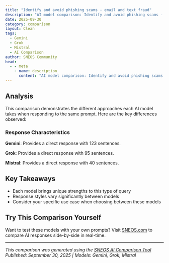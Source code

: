 ```yaml
---
title: "Identify and avoid phishing scams - email and text fraud"
description: "AI model comparison: Identify and avoid phishing scams - email and text fraud..."
date: 2025-09-30
category: comparison
layout: Clean
tags:
  - Gemini
  - Grok
  - Mistral
  - AI Comparison
author: SNEOS Community
head:
  - - meta
    - name: description
      content: "AI model comparison: Identify and avoid phishing scams - email and text fraud..."
---
```


<ChatComparison
  title="Identify and avoid phishing scams - email and text fraud"
  prompt="Identify and avoid phishing scams - email and text fraud"
  :responses='{"Gemini": "Okay, let\u0027s break down how to identify and avoid phishing scams, whether they come through email or text (SMS).\n\n**What is Phishing?**\n\nPhishing is a type of online fraud where criminals try to trick you into revealing sensitive information, such as:\n\n* **Usernames and Passwords**\n* **Credit Card Numbers**\n* **Bank Account Details**\n* **Social Security Numbers (or equivalent national ID)**\n* **Personal Information**\n\nThey do this by disguising themselves as a trustworthy entity, like a legitimate company, government agency, or even someone you know.\n\n**Key Warning Signs: Phishing Emails and Texts**\n\nHere\u0027s a comprehensive list of red flags to watch out for:\n\n1. **Generic Greetings and Salutations:**\n\n * **Avoid:** Messages starting with \u0022Dear Customer,\u0022 \u0022Dear Sir/Madam,\u0022 or \u0022To whom it may concern.\u0022 Legitimate businesses usually address you by name.\n * **Why:** Phishers often send mass emails and don\u0027t have your name.\n\n2. **Sense of Urgency/Threats:**\n\n * **Avoid:** Messages demanding immediate action (e.g., \u0022Your account will be suspended if you don\u0027t act within 24 hours!\u0022). They create a sense of panic to bypass your critical thinking. Words like \u0022URGENT,\u0022 \u0022IMMEDIATE ACTION REQUIRED,\u0022 \u0022WARNING,\u0022 or \u0022SECURITY ALERT\u0022 should raise suspicion.\n * **Why:** Legitimate companies will rarely pressure you with such urgency.\n\n3. **Suspicious Links:**\n\n * **Avoid:** Hover over links *before* clicking. The actual URL displayed might be different from the text you see. Look for misspellings, extra characters, or domain names that don\u0027t match the supposed sender. Pay close attention to the part *before* the \u0060.com\u0060, \u0060.org\u0060, \u0060.net\u0060, etc.\n * **Example:** \u0060www.bankofarnerica.com\u0060 (the \u0022rnerica\u0022 is a big red flag)\n * **Avoid:** Shortened URLs (like bit.ly or tinyurl.com) should be treated with extreme caution, as you can\u0027t easily see where they lead. Use a URL expander tool if you are curious.\n * **Best Practice:** Instead of clicking a link in an email, type the website address directly into your browser or use a bookmark.\n\n4. **Poor Grammar and Spelling:**\n\n * **Avoid:** Many phishing emails are riddled with grammatical errors, typos, and awkward phrasing. While not all legitimate emails are perfect, frequent and obvious errors are a major warning sign.\n * **Why:** Many phishers are not native English speakers, or they simply don\u0027t care about quality.\n\n5. **Requests for Personal Information:**\n\n * **Avoid:** Be extremely wary of any email or text asking for your password, credit card details, bank account numbers, Social Security number, or other sensitive data. Legitimate companies almost never request this information via email or text.\n * **If in doubt:** Contact the company directly through a known, official channel (e.g., their website or phone number).\n\n6. **Unexpected Attachments:**\n\n * **Avoid:** Be very cautious about opening attachments, especially from unknown senders or if the email itself is suspicious. Attachments can contain malware.\n * **Common malicious file types:** \u0060.exe\u0060, \u0060.zip\u0060, \u0060.scr\u0060, \u0060.docm\u0060 (Word macro files), \u0060.xlsm\u0060 (Excel macro files).\n\n7. **Spoofed Email Addresses:**\n\n * **Avoid:** Check the sender\u0027s email address carefully. Phishers can \u0022spoof\u0022 the display name to make it look like the email is coming from a legitimate source, but the actual email address might be different.\n * **Example:** The email might display \u0022PayPal\u0022 as the sender, but the actual email address is \u0060paypal.security@randomdomain.com\u0060.\n * **Best Practice:** Examine the full email header (usually found under \u0022View Source\u0022 or \u0022Show Original\u0022 in your email client) for more detailed information about the sender. This is more advanced but can reveal the true origin of the email.\n\n8. **Inconsistencies:**\n\n * **Avoid:** Look for inconsistencies between the email address, the website, and the company it claims to be. For example, if an email claims to be from your bank, but the website address is different from your bank\u0027s official website, it\u0027s likely a scam.\n * **Also look for inconsistencies in tone:** Does the message sound like the organization usually communicates?\n\n9. **Requests to Verify Information:**\n\n * **Avoid:** Be cautious of emails asking you to \u0022verify\u0022 your account details. This is a common tactic used by phishers. Instead of clicking the link in the email, go directly to the company\u0027s website (by typing the address in your browser) and log in to your account to check for any alerts or notifications.\n\n10. **Offers That Seem Too Good to Be True:**\n\n * **Avoid:** Be skeptical of emails promising you something for free, especially if you have to provide personal information or click on a link to claim it.\n * **Why:** \u0022You\u0027ve won a free iPhone!\u0022 or \u0022Claim your free gift card!\u0022 are classic phishing lures.\n\n11. **Unusual Sender Information:**\n\n * **Avoid:** If an email from a known contact looks unlike normal (tone, subject, length, etc) contact them directly to ensure it was actually them that sent it. It is possible their account has been compromised.\n * **Why:** Phishing is not only sent to random people, attackers may target specific people and relationships for the purposes of extracting information.\n\n**Specific Examples**\n\n* **The \u0022Your Account Has Been Hacked\u0022 Scam:** This is a common one. The email claims your account has been compromised and asks you to click a link to reset your password. Don\u0027t click the link! Instead, go directly to the website (e.g., Facebook, Gmail) and reset your password there.\n\n* **The \u0022Package Delivery\u0022 Scam:** You receive a text or email claiming there\u0027s a problem with your package delivery and asking you to click a link to update your address or pay a fee. Check the tracking number on the official website of the shipping company (e.g., USPS, FedEx, UPS).\n\n* **The \u0022Tax Refund\u0022 Scam:** You receive an email claiming you\u0027re entitled to a tax refund and asking you to provide your bank account details. The IRS will never ask for your bank account information via email.\n\n**How to Protect Yourself (General Best Practices)**\n\n* **Be Skeptical:** Always question unsolicited emails or texts, especially those asking for personal information or demanding immediate action.\n\n* **Don\u0027t Click on Suspicious Links:** Hover over links to check the URL before clicking. If anything seems off, don\u0027t click!\n\n* **Verify Information:** If you\u0027re unsure about an email, contact the company or organization directly through a known, official channel (e.g., their website or phone number).\n\n* **Use Strong Passwords:** Use strong, unique passwords for all your online accounts. A password manager can help with this.\n\n* **Enable Two-Factor Authentication (2FA):** Whenever possible, enable 2FA on your accounts. This adds an extra layer of security by requiring a code from your phone or another device in addition to your password.\n\n* **Keep Your Software Up to Date:** Update your operating system, web browser, and antivirus software regularly to patch security vulnerabilities.\n\n* **Install Antivirus Software:** A good antivirus program can help detect and block phishing websites and malware.\n\n* **Educate Yourself:** Stay informed about the latest phishing scams and techniques.\n\n* **Report Phishing:** Report phishing emails and texts to the appropriate authorities (e.g., the FTC in the US, your local law enforcement agency). You can also report phishing emails to the company or organization that is being impersonated. Many email providers have a \u0022Report Phishing\u0022 button.\n\n* **Be Careful What You Share Online:** The more personal information you share on social media and other online platforms, the easier it is for phishers to target you.\n\n**What to Do if You Think You\u0027ve Been Phished**\n\n1. **Change Your Passwords Immediately:** Change the passwords for any accounts that you think may have been compromised, especially your email, bank, and social media accounts.\n\n2. **Contact Your Bank and Credit Card Companies:** If you provided your financial information, contact your bank and credit card companies immediately.\n\n3. **Monitor Your Accounts:** Keep a close eye on your bank accounts, credit reports, and other financial accounts for any unauthorized activity.\n\n4. **Report the Scam:** Report the phishing scam to the appropriate authorities (e.g., the FTC, your local law enforcement agency).\n\n5. **Scan Your Computer for Malware:** Run a full scan of your computer with a reputable antivirus program to check for any malware that may have been installed.\n\n6. **Consider a Credit Freeze:** If you believe your Social Security number has been compromised, you may want to consider placing a credit freeze on your credit reports.\n\n**In summary:** Phishing scams are constantly evolving, so it\u0027s essential to stay vigilant and informed. By being aware of the warning signs and following these best practices, you can significantly reduce your risk of becoming a victim. Remember, if something seems suspicious, it probably is. Trust your instincts.\n", "Grok": "Phishing scams are fraudulent attempts by cybercriminals to steal sensitive information, such as usernames, passwords, credit card details, or other personal data, by pretending to be a trustworthy entity. These scams often come in the form of deceptive emails, text messages (smishing), or even phone calls (vishing). Below is a guide to help you identify and avoid phishing scams through email and text messages.\n\n---\n\n### **What is Phishing?**\n- **Email Phishing**: Fraudulent emails that mimic legitimate organizations (e.g., banks, companies, or government agencies) and trick you into clicking malicious links, downloading attachments, or providing sensitive information.\n- **Text Fraud (Smishing)**: Phishing attempts via SMS or messaging apps that often include urgent messages with malicious links or requests for personal information.\n\n---\n\n### **How to Identify Phishing Scams**\n\n#### **1. Email Phishing Red Flags**\n- **Suspicious Sender Address**: Check the sender\u0027s email address carefully. Scammers often use slightly altered email addresses (e.g., \u0022support@paypa1.com\u0022 instead of \u0022support@paypal.com\u0022).\n- **Urgent or Threatening Language**: Messages that create a sense of urgency, such as \u0022Your account will be suspended in 24 hours!\u0022 or \u0022Act now to avoid losing access!\u0022\n- **Spelling and Grammar Mistakes**: Legitimate organizations usually have polished communication. Look for typos, awkward phrasing, or grammatical errors.\n- **Unfamiliar Links or Attachments**: Hover over links (without clicking) to see the actual URL. Be cautious of shortened URLs or unexpected attachments.\n- **Requests for Sensitive Information**: Legitimate companies will not ask for passwords, PINs, or credit card numbers via email.\n- **Generic Greetings**: Emails starting with \u0022Dear Customer\u0022 or \u0022Hello User\u0022 instead of your name may indicate a mass phishing attempt.\n- **Unusual Logos or Formatting**: Poor-quality logos, mismatched fonts, or odd formatting can be a sign of a fake email.\n\n#### **2. Text Fraud (Smishing) Red Flags**\n- **Unknown Sender**: Messages from unfamiliar numbers or short codes that you don\u2019t recognize.\n- **Urgent Alerts**: Texts claiming there\u2019s an issue with your account, a package delivery, or a payment that needs immediate action.\n- **Suspicious Links**: Links in texts that lead to unfamiliar or non-secure websites (e.g., URLs that don\u0027t start with \u0022https\u0022).\n- **Requests for Information**: Texts asking for personal details, verification codes, or login credentials.\n- **Unusual Offers or Prizes**: Messages claiming you\u2019ve won a prize or are eligible for a refund, often requiring you to click a link or provide details.\n\n---\n\n### **How to Avoid Phishing Scams**\n\n#### **1. General Tips for Both Email and Text**\n- **Don\u2019t Click on Suspicious Links**: Avoid clicking on links in unsolicited emails or texts. If you need to verify something, manually type the company\u2019s official website URL into your browser.\n- **Verify the Source**: If you receive a message from a supposed organization, contact them directly using a phone number or email from their official website, not the one provided in the message.\n- **Enable Two-Factor Authentication (2FA)**: Add an extra layer of security to your accounts so even if a scammer gets your password, they can\u2019t access your account without the second factor.\n- **Be Skeptical of Unsolicited Messages**: Treat any unexpected message with caution, even if it appears legitimate.\n- **Keep Software Updated**: Ensure your devices, apps, and antivirus software are up to date to protect against malware often delivered via phishing.\n\n#### **2. Email-Specific Tips**\n- **Use Email Filters**: Many email providers (like Gmail or Outlook) have built-in spam filters that can flag suspicious messages. Mark phishing emails as spam to improve filtering.\n- **Check Links Before Clicking**: Hover over links to see the real URL. If it looks suspicious (e.g., a random string of characters or an unfamiliar domain), don\u2019t click.\n- **Avoid Opening Attachments**: Don\u2019t download attachments from unknown sources, as they could contain malware.\n- **Report Phishing Emails**: Most email providers allow you to report phishing attempts. Forward suspicious emails to organizations like the Anti-Phishing Working Group (reportphishing@apwg.org) or your email provider.\n\n#### **3. Text-Specific Tips**\n- **Don\u2019t Respond to Suspicious Texts**: Avoid replying to or engaging with unknown senders, even if the message seems urgent.\n- **Block the Sender**: If you receive a suspicious text, block the number to prevent further messages.\n- **Report Smishing**: Forward suspicious texts to your mobile carrier or report them to authorities like the Federal Trade Commission (FTC) in the U.S. by forwarding to 7726 (SPAM).\n- **Use Messaging Apps with Spam Filters**: Some apps and carriers offer features to filter or report spam texts.\n\n---\n\n### **What to Do If You\u2019ve Fallen for a Phishing Scam**\n1. **Act Quickly**:\n - If you\u2019ve shared login credentials, immediately change your passwords for the affected accounts and any other accounts using the same password.\n - If you\u2019ve provided financial information, contact your bank or credit card provider to freeze or monitor your accounts.\n2. **Monitor Your Accounts**: Watch for unauthorized transactions or suspicious activity.\n3. **Report the Incident**:\n - For email phishing, report to your email provider and organizations like the FTC (via IdentityTheft.gov in the U.S.) or local cybercrime units.\n - For text scams, report to your mobile carrier and authorities.\n4. **Run a Security Scan**: Use antivirus software to scan your device for malware if you clicked a link or downloaded an attachment.\n5. **Enable Fraud Alerts**: Place a fraud alert on your credit file with agencies like Equifax, Experian, or TransUnion to prevent identity theft.\n\n---\n\n### **Additional Resources and Tools**\n- **Phishing Awareness Training**: Many organizations and websites offer free resources to educate yourself on phishing (e.g., Google\u2019s Phishing Quiz: phishingquiz.withgoogle.com).\n- **Check Suspicious URLs**: Use tools like VirusTotal (virustotal.com) to analyze URLs before clicking.\n- **Government Resources**:\n - U.S.: Report to the FTC at ReportFraud.ftc.gov or IC3 (Internet Crime Complaint Center) at ic3.gov.\n - UK: Report to Action Fraud (actionfraud.police.uk).\n - Australia: Report to Scamwatch (scamwatch.gov.au).\n- **Email and Text Filtering Apps**: Use apps like Truecaller (for texts) or built-in email spam filters to reduce exposure to scams.\n\n---\n\nBy staying vigilant and following these guidelines, you can significantly reduce your risk of falling victim to phishing scams. Always trust your instincts\u2014if something feels off, it probably is. Verify before you act!", "Mistral": "Phishing scams are attempts by fraudsters to trick individuals into revealing sensitive information such as passwords, credit card numbers, or personal identification details. These scams can occur through various channels, including email and text messages. Here are some tips to help you identify and avoid phishing scams:\n\n### Identifying Phishing Scams\n\n1. **Suspicious Email Addresses and Domains:**\n - Check the sender\u0027s email address carefully. Phishing emails often use addresses that mimic legitimate ones but have slight variations.\n - Look for inconsistencies in the domain name, such as extra letters or numbers.\n\n2. **Urgent or Threatening Language:**\n - Phishing emails often create a sense of urgency, claiming that immediate action is required to avoid consequences like account suspension or legal action.\n\n3. **Generic Greetings:**\n - Legitimate companies usually address you by your name. Phishing emails often use generic greetings like \u0022Dear Customer\u0022 or \u0022Dear Sir/Madam.\u0022\n\n4. **Spelling and Grammar Mistakes:**\n - Phishing emails and texts often contain spelling and grammar errors, which are less common in legitimate communications.\n\n5. **Suspicious Links and Attachments:**\n - Be wary of clicking on links or downloading attachments from unknown or suspicious sources. Hover over links to see the actual URL before clicking.\n\n6. **Requests for Sensitive Information:**\n - Legitimate companies rarely ask for sensitive information like passwords or credit card numbers via email or text.\n\n7. **Unexpected or Unsolicited Messages:**\n - Be cautious of unexpected messages, especially those claiming you\u0027ve won a prize, need to verify your account, or have a package waiting for you.\n\n### Avoiding Phishing Scams\n\n1. **Verify the Source:**\n - If you receive a suspicious email or text, contact the company directly using a known and trusted phone number or email address to verify the legitimacy of the message.\n\n2. **Use Security Software:**\n - Install and regularly update antivirus and anti-malware software on your devices. This can help detect and block phishing attempts.\n\n3. **Enable Two-Factor Authentication (2FA):**\n - Use 2FA for your accounts to add an extra layer of security. This makes it harder for scammers to access your accounts even if they obtain your password.\n\n4. **Be Cautious with Personal Information:**\n - Never share sensitive information like passwords, credit card numbers, or Social Security numbers via email or text.\n\n5. **Check for HTTPS:**\n - When visiting websites, ensure they use HTTPS (Hypertext Transfer Protocol Secure) to encrypt data. Look for the padlock icon in the address bar.\n\n6. **Educate Yourself:**\n - Stay informed about the latest phishing techniques and scams. Many organizations and cybersecurity firms provide resources and updates on current threats.\n\n7. **Report Suspicious Activity:**\n - If you suspect you\u0027ve received a phishing email or text, report it to the relevant authorities, such as your email provider, the company being impersonated, or the Federal Trade Commission (FTC) in the United States.\n\n### Example of a Phishing Email\n\n**Subject:** Urgent: Verify Your Account Now\n\n**Body:**\nDear Customer,\n\nYour account has been flagged for suspicious activity. To avoid suspension, please click the link below and verify your information:\n\n[Suspicious Link]\n\nThank you,\nYour Bank\n\n**Red Flags:**\n- Generic greeting (\u0022Dear Customer\u0022)\n- Urgent language (\u0022Urgent: Verify Your Account Now\u0022)\n- Suspicious link (hover over to check the actual URL)\n- Request for sensitive information\n\nBy being vigilant and following these guidelines, you can significantly reduce your risk of falling victim to phishing scams."}' 
  published-date="22:46"
/>

## Analysis

This comparison demonstrates the different approaches each AI model takes when responding to the same prompt. Here are the key differences observed:

### Response Characteristics

**Gemini**: Provides a direct response with 123 sentences. 

**Grok**: Provides a direct response with 95 sentences. 

**Mistral**: Provides a direct response with 40 sentences. 

## Key Takeaways

- Each model brings unique strengths to this type of query
- Response styles vary significantly between models
- Consider your specific use case when choosing between these models

## Try This Comparison Yourself

Want to test these models with your own prompts? Visit [SNEOS.com](https://sneos.com) to compare AI responses side-by-side in real-time.

---

*This comparison was generated using the [SNEOS AI Comparison Tool](https://sneos.com)*
*Published: September 30, 2025 | Models: Gemini, Grok, Mistral*

